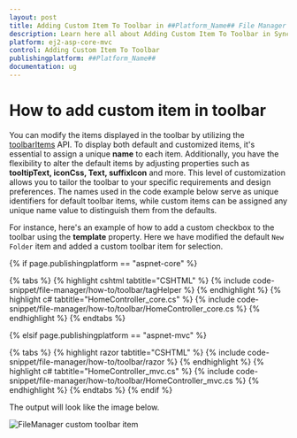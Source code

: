 ```yaml
---
layout: post
title: Adding Custom Item To Toolbar in ##Platform_Name## File Manager Control | Syncfusion
description: Learn here all about Adding Custom Item To Toolbar in Syncfusion ##Platform_Name## File Manager control of Syncfusion Essential JS 2 and more.
platform: ej2-asp-core-mvc
control: Adding Custom Item To Toolbar
publishingplatform: ##Platform_Name##
documentation: ug
---
```


# How to add custom item in toolbar

You can modify the items displayed in the toolbar by utilizing the [toolbarItems](https://help.syncfusion.com/cr/aspnetcore-js2/Syncfusion.EJ2~Syncfusion.EJ2.FileManager.FileManager~ToolbarItems.html) API. To display both default and customized items, it's essential to assign a unique **name** to each item. Additionally, you have the flexibility to alter the default items by adjusting properties such as **tooltipText, iconCss, Text, suffixIcon** and more. This level of customization allows you to tailor the toolbar to your specific requirements and design preferences. The names used in the code example below serve as unique identifiers for default toolbar items, while custom items can be assigned any unique name value to distinguish them from the defaults.

For instance, here's an example of how to add a custom checkbox to the toolbar using the **template** property. Here we have modified the default `New Folder` item and added a custom toolbar item for selection.

{% if page.publishingplatform == "aspnet-core" %}

{% tabs %}
{% highlight cshtml tabtitle="CSHTML" %}
{% include code-snippet/file-manager/how-to/toolbar/tagHelper %}
{% endhighlight %}
{% highlight c# tabtitle="HomeController_core.cs" %}
{% include code-snippet/file-manager/how-to/toolbar/HomeController_core.cs %}
{% endhighlight %}
{% endtabs %}

{% elsif page.publishingplatform == "aspnet-mvc" %}

{% tabs %}
{% highlight razor tabtitle="CSHTML" %}
{% include code-snippet/file-manager/how-to/toolbar/razor %}
{% endhighlight %}
{% highlight c# tabtitle="HomeController_mvc.cs" %}
{% include code-snippet/file-manager/how-to/toolbar/HomeController_mvc.cs %}
{% endhighlight %}
{% endtabs %}
{% endif %}


The output will look like the image below.

![FileManager custom toolbar item](../images/custom_toolbar.png)